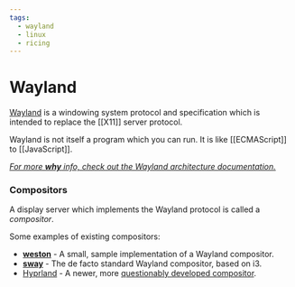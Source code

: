 ```yaml
---
tags:
  - wayland
  - linux
  - ricing
---
```


# Wayland

[Wayland](https://wayland.freedesktop.org/) is a windowing system protocol and specification which is intended to replace the [[X11]] server protocol.

Wayland is not itself a program which you can run. It is like [[ECMAScript]] to [[JavaScript]].

[*For more **why** info, check out the Wayland architecture documentation.*](https://wayland.freedesktop.org/architecture.html)

### Compositors

A display server which implements the Wayland protocol is called a *compositor*.

Some examples of existing compositors:

- [**weston**](https://gitlab.freedesktop.org/wayland/weston) - A small, sample implementation of a Wayland compositor.
- [**sway**](https://github.com/swaywm/sway) - The de facto standard Wayland compositor, based on i3.
- [Hyprland](https://github.com/hyprwm/Hyprland) - A newer, more [questionably developed compositor](https://drewdevault.com/2023/09/17/Hyprland-toxicity.html).
